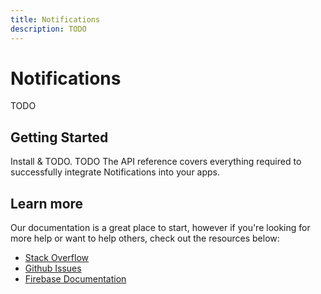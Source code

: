 ```yaml
---
title: Notifications
description: TODO
---
```


# Notifications

TODO

## Getting Started

<Grid>
	<Block
		icon="build"
		color="#ffc107"
		title="Quick Start"
		to="/quick-start"
	>
    Install & TODO.
	</Block>
	<Block
		icon="school"
		color="#4CAF50"
		title="Guides"
		version={false}
		to="/guides?tags=notifications"
	>
	  TODO
	</Block>
  <Block
		icon="layers"
		color="#03A9F4"
		title="Reference"
		to="/reference"
	>
    The API reference covers everything required to successfully integrate Notifications into your apps.
	</Block>
</Grid>

## Learn more

Our documentation is a great place to start, however if you're looking for more help or want to help others,
check out the resources below:

- [Stack Overflow](https://stackoverflow.com/questions/tagged/react-native-firebase-notifications)
- [Github Issues](https://github.com/invertase/react-native-firebase/issues?utf8=%E2%9C%93&q=is%3Aissue+sort%3Aupdated-desc+label%3Anotifications+)
- [Firebase Documentation](https://firebase.google.com/docs/perf-mon?utm_source=invertase&utm_medium=react-native-firebase&utm_campaign=notifications)
